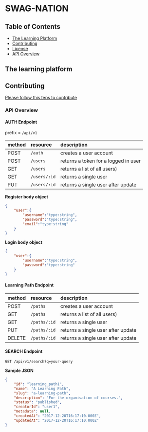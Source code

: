 # SWAG-NATION
## Table of Contents

* [The Learning Platform](#the-learning-platform)
* [Contributing](#contributing)
* [License](#license)
* [API Overview](#api-overview)

## The learning platform
## Contributing

[Please follow this teps to contribute](https://github.com/tunapanda/swag/blob/master/CONTRIBUTING.md)

### API Overview
#### AUTH Endpoint

prefix = `/api/v1`

| method | resource      | description                          |
|:-------|:--------------|:-------------------------------------|
|  POST  | `/auth`       | creates a user account               |
|  POST  | `/users`      | returns a token for a logged in user |
|  GET   | `/users`      | returns a list of all users)         |
|  GET   | `/users/:id`  | returns a single user                |
|  PUT   | `/users/:id`  | returns a single user after update   |

**Register body object**
```json
{
    "user":{
        "username":"type:string",
        "password":"type:string",
        "email":"type:string"
    }
}
```

**Login body object**

```json
{
    "user":{
        "username":"type:string",
        "password":"type:string"
    }
}
```

#### Learning Path Endpoint

| method | resource      | description                          |
|:-------|:--------------|:-------------------------------------|
|  POST  | `/paths`      | creates a user account               |
|  GET   | `/paths`      | returns a list of all users)         |
|  GET   | `/paths/:id`  | returns a single user                |
|  PUT   | `/paths/:id`  | returns a single user after update   |
| DELETE | `/paths/:id`  | returns a single user after update   |

#### SEARCH Endpoint

    GET /api/v1/search?q=your-query

__Sample JSON__

```json
{
    "id": "learning_path1",
    "name": "A Learning Path",
    "slug": "a-learning-path",
    "description": "For the organisation of courses.",
    "status": "published",
    "creatorId": "user1",
    "metadata": null,
    "createdAt": "2017-12-20T16:17:10.000Z",
    "updatedAt": "2017-12-20T16:17:10.000Z"
}
```